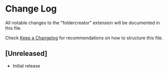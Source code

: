 # Change Log
All notable changes to the "foldercreator" extension will be documented in this file.

Check [Keep a Changelog](http://keepachangelog.com/) for recommendations on how to structure this file.

## [Unreleased]
- Initial release